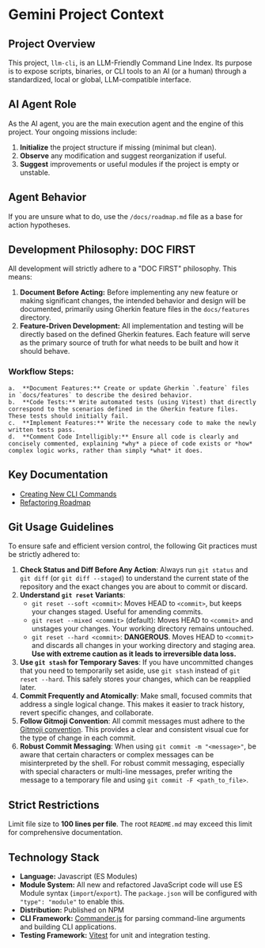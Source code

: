 # Gemini Project Context

## Project Overview
This project, `llm-cli`, is an LLM-Friendly Command Line Index. Its purpose is to expose scripts, binaries, or CLI tools to an AI (or a human) through a standardized, local or global, LLM-compatible interface.

## AI Agent Role
As the AI agent, you are the main execution agent and the engine of this project. Your ongoing missions include:
1.  **Initialize** the project structure if missing (minimal but clean).
2.  **Observe** any modification and suggest reorganization if useful.
3.  **Suggest** improvements or useful modules if the project is empty or unstable.

## Agent Behavior
If you are unsure what to do, use the `/docs/roadmap.md` file as a base for action hypotheses.

## Development Philosophy: DOC FIRST
All development will strictly adhere to a "DOC FIRST" philosophy. This means:
1.  **Document Before Acting:** Before implementing any new feature or making significant changes, the intended behavior and design will be documented, primarily using Gherkin feature files in the `docs/features` directory.
2.  **Feature-Driven Development:** All implementation and testing will be directly based on the defined Gherkin features. Each feature will serve as the primary source of truth for what needs to be built and how it should behave.

### Workflow Steps:
    a.  **Document Features:** Create or update Gherkin `.feature` files in `docs/features` to describe the desired behavior.
    b.  **Code Tests:** Write automated tests (using Vitest) that directly correspond to the scenarios defined in the Gherkin feature files. These tests should initially fail.
    c.  **Implement Features:** Write the necessary code to make the newly written tests pass.
    d.  **Comment Code Intelligibly:** Ensure all code is clearly and concisely commented, explaining *why* a piece of code exists or *how* complex logic works, rather than simply *what* it does.

## Key Documentation
-   [Creating New CLI Commands](./docs/commands.md)
-   [Refactoring Roadmap](./docs/refactoring-roadmap.md)



## Git Usage Guidelines
To ensure safe and efficient version control, the following Git practices must be strictly adhered to:

1.  **Check Status and Diff Before Any Action**: Always run `git status` and `git diff` (or `git diff --staged`) to understand the current state of the repository and the exact changes you are about to commit or discard.
2.  **Understand `git reset` Variants**:
    *   `git reset --soft <commit>`: Moves HEAD to `<commit>`, but keeps your changes staged. Useful for amending commits.
    *   `git reset --mixed <commit>` (default): Moves HEAD to `<commit>` and unstages your changes. Your working directory remains untouched.
    *   `git reset --hard <commit>`: **DANGEROUS**. Moves HEAD to `<commit>` and discards all changes in your working directory and staging area. **Use with extreme caution as it leads to irreversible data loss.**
3.  **Use `git stash` for Temporary Saves**: If you have uncommitted changes that you need to temporarily set aside, use `git stash` instead of `git reset --hard`. This safely stores your changes, which can be reapplied later.
4.  **Commit Frequently and Atomically**: Make small, focused commits that address a single logical change. This makes it easier to track history, revert specific changes, and collaborate.
5.  **Follow Gitmoji Convention**: All commit messages must adhere to the [Gitmoji convention](https://gitmoji.dev/). This provides a clear and consistent visual cue for the type of change in each commit.
6.  **Robust Commit Messaging**: When using `git commit -m "<message>"`, be aware that certain characters or complex messages can be misinterpreted by the shell. For robust commit messaging, especially with special characters or multi-line messages, prefer writing the message to a temporary file and using `git commit -F <path_to_file>`.

## Strict Restrictions
Limit file size to **100 lines per file**.
The root `README.md` may exceed this limit for comprehensive documentation.

## Technology Stack
-   **Language:** Javascript (ES Modules)
-   **Module System:** All new and refactored JavaScript code will use ES Module syntax (`import`/`export`). The `package.json` will be configured with `"type": "module"` to enable this.
-   **Distribution:** Published on NPM
-   **CLI Framework:** [Commander.js](https://www.npmjs.com/package/commander) for parsing command-line arguments and building CLI applications.
-   **Testing Framework:** [Vitest](https://vitest.dev/) for unit and integration testing.
